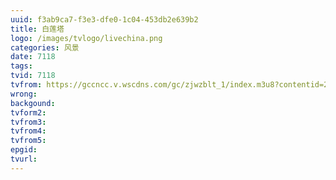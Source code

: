 ```yaml
---
uuid: f3ab9ca7-f3e3-dfe0-1c04-453db2e639b2
title: 白莲塔
logo: /images/tvlogo/livechina.png
categories: 风景
date: 7118
tags:
tvid: 7118
tvfrom: https://gccncc.v.wscdns.com/gc/zjwzblt_1/index.m3u8?contentid=2820180516001
wrong:
backgound:
tvform2:
tvfrom3:
tvfrom4:
tvfrom5:
epgid:
tvurl:
---
```

